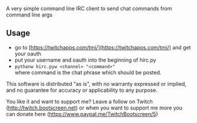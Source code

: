 A very simple command line IRC client to send chat commands from command line args

## Usage

* go to [https://twitchapps.com/tmi/](https://twitchapps.com/tmi/) and get your oauth
* put your username and oauth into the beginning of hirc.py
* `pythonw hirc.pyw <channel> "<command>"`  
  where command is the chat phrase which should be posted.



This software is distributed "as is", with no warranty expressed or implied, and no guarantee for accuracy or applicability to any purpose.

You like it and want to support me? Leave a follow on Twitch (http://twitch.bootscreen.net) or when you want to support me more you can donate here (https://www.paypal.me/TwitchBootscreen/5)
